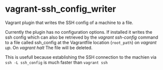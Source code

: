 vagrant-ssh_config_writer
=========================

Vagrant plugin that writes the SSH config of a machine to a file.

Currently the plugin has no configuration options. If installed it writes the ssh config which can also be retrieved by the *vagrant ssh-config* command to a file called ssh_config at the Vagrantfile location (`root_path`) on *vagrant up*.
On *vagrant halt* The file will be  deleted.

This is usefull because establishing the SSH connection to the machien via `ssh -L ssh_config` is much faster than `vagrant ssh`
